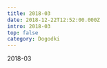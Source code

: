 ```yaml
---
title: 2018-03
date: 2018-12-22T12:52:00.000Z
intro: 2018-03
top: false
category: Dogodki
---
```


2018-03

